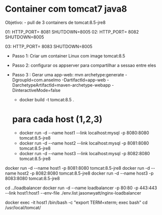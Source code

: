 # Container com tomcat7 java8

Objetivo:
    - pull de 3 containers de tomcat:8.5-jre8

 01:
    HTTP_PORT= 8081
    SHUTDOWN=8005
 02:
    HTTP_PORT= 8082
    SHUTDOWN=8005
    
 03:
    HTTP_PORT= 8083
    SHUTDOWN=8005
            
- Passo 1: Criar um container Linux com image tomcat:8.5
- Passo 2: configurar os appserver para compartilhar a sessao entre eles
- Passo 3 : Gerar uma app-web:
        mvn archetype:generate -DgroupId=com.anselmo -DartifactId=app-web -DarchetypeArtifactId=maven-archetype-webapp -DinteractiveMode=false

    - docker build -t tomcat:8.5 .    
    
    # para cada host (1,2,3)
    - docker run -d --name host1 --link localhost:mysql -p 8080:8080 tomcat:8.5-jre8
    - docker run -d --name host2 --link localhost:mysql -p 8081:8080 tomcat:8.5-jre8
    - docker run -d --name host3 --link localhost:mysql -p 8082:8080 tomcat:8.5-jre8
    
docker run -d --name host1 -p 8081:8080 tomcat:8.5-jre8
docker run -d --name host2 -p 8082:8080 tomcat:8.5-jre8
docker run -d --name host3 -p 8083:8080 tomcat:8.5-jre8
  
cd ../loadbalancer
docker run -d --name loadbalancer -p 80:80 -p 443:443 --link host1:host1 --env-file ./env.list jasonwyatt/nginx-loadbalancer

docker exec -it host1 /bin/bash -c "export TERM=xterm; exec bash"
cd /usr/local/tomcat/
    
